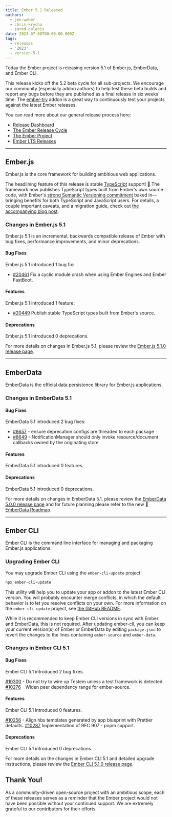 ```yaml
---
title: Ember 5.1 Released
authors:
  - jen-weber
  - chris-krycho
  - jared-galanis
date: 2023-07-08T00:00:00.000Z
tags:
  - releases
  - '2023'
  - version-5-1
---
```


Today the Ember project is releasing version 5.1 of Ember.js, EmberData, and Ember CLI.

This release kicks off the 5.2 beta cycle for all sub-projects. We encourage our community (especially addon authors) to help test these beta builds and report any bugs before they are published as a final release in six weeks' time. The [ember-try](https://github.com/ember-cli/ember-try) addon is a great way to continuously test your projects against the latest Ember releases.

You can read more about our general release process here:

- [Release Dashboard](http://emberjs.com/releases/)
- [The Ember Release Cycle](https://blog.emberjs.com/new-ember-release-process/)
- [The Ember Project](https://blog.emberjs.com/ember-project-at-2-0/)
- [Ember LTS Releases](https://blog.emberjs.com/announcing-embers-first-lts/)

---

## Ember.js

Ember.js is the core framework for building ambitious web applications.

The headlining feature of this release is stable [TypeScript](https://www.typescriptlang.org) support! 🎉 The framework now publishes TypeScript types built from Ember's own source code, with Ember's [strong Semantic Versioning commitment](https://emberjs.com/releases/) baked in—bringing benefits for both TypeScript and JavaScript users. For details, a couple important caveats, and a migration guide, check out [the accompanying blog post][stable-ember-types].

[stable-ember-types]: https://blog.emberjs.com/stable-typescript-types-in-ember-5-1

### Changes in Ember.js 5.1

Ember.js 5.1 is an incremental, backwards compatible release of Ember with bug fixes, performance improvements, and minor deprecations.

#### Bug Fixes

Ember.js 5.1 introduced 1 bug fix:

- [#20461](https://github.com/emberjs/ember.js/pull/20461) Fix a cyclic module crash when using Ember Engines and Ember FastBoot.

#### Features

Ember.js 5.1 introduced 1 feature:

- [#20449](https://github.com/emberjs/ember.js/pull/20449) Publish stable TypeScript types built from Ember's source.

#### Deprecations

Ember.js 5.1 introduced 0 deprecations.

<!-- Block end -->

For more details on changes in Ember.js 5.1, please review the [Ember.js 5.1.0 release page](https://github.com/emberjs/ember.js/releases/tag/v5.1.0).

---

## EmberData

EmberData is the official data persistence library for Ember.js applications.

### Changes in EmberData 5.1

#### Bug Fixes

EmberData 5.1 introduced 2 bug fixes:

  * [#8657](https://github.com/emberjs/data/pull/8657) - ensure deprecation configs are threaded to each package
  * [#8649](https://github.com/emberjs/data/pull/8649) - NotificationManager should only invoke resource/document callbacks owned by the originating store

#### Features

EmberData 5.1 introduced 0 features.

#### Deprecations

EmberData 5.1 introduced 0 deprecations.

For more details on changes in EmberData 5.1, please review the
[EmberData 5.0.0 release page](https://github.com/emberjs/data/releases/tag/v5.1.0) and for future planning please refer to the new 🎉 [EmberData Roadmap](https://github.com/emberjs/data/blob/main/ROADMAP.md).

---

## Ember CLI

Ember CLI is the command line interface for managing and packaging Ember.js applications.

### Upgrading Ember CLI

You may upgrade Ember CLI using the `ember-cli-update` project:

```bash
npx ember-cli-update
```

This utility will help you to update your app or addon to the latest Ember CLI version. You will probably encounter merge conflicts, in which the default behavior is to let you resolve conflicts on your own. For more information on the `ember-cli-update` project, see [the GitHub README](https://github.com/ember-cli/ember-cli-update).

While it is recommended to keep Ember CLI versions in sync with Ember and EmberData, this is not required. After updating ember-cli, you can keep your current version(s) of Ember or EmberData by editing `package.json` to revert the changes to the lines containing `ember-source` and `ember-data`.

### Changes in Ember CLI 5.1

#### Bug Fixes

Ember CLI 5.1 introduced 2 bug fixes.

[#10300](https://github.com/ember-cli/ember-cli/pull/10300) - Do not try to wire up Testem unless a test framework is detected.
[#10276](https://github.com/ember-cli/ember-cli/pull/10256) - Widen peer dependency range for ember-source.

#### Features

Ember CLI 5.1 introduced 0 features.

[#10256](https://github.com/ember-cli/ember-cli/pull/10256) - Align hbs templates generated by app blueprint with Prettier defaults.
[#10287](https://github.com/ember-cli/ember-cli/pull/10287) Implementation of RFC 907 - pnpm support.

#### Deprecations

Ember CLI 5.1 introduced 0 deprecations.

For more details on the changes in Ember CLI 5.1 and detailed upgrade
instructions, please review the [Ember CLI 5.1.0 release page](https://github.com/ember-cli/ember-cli/releases/tag/v5.1.0).

## Thank You!

As a community-driven open-source project with an ambitious scope, each of these releases serves as a reminder that the Ember project would not have been possible without your continued support. We are extremely grateful to our contributors for their efforts.
